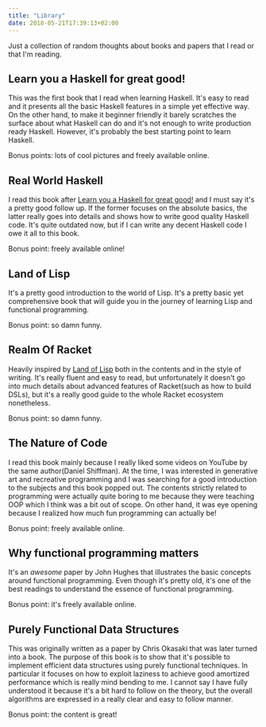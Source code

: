 ```yaml
---
title: "Library"
date: 2018-05-21T17:39:13+02:00
---
```


Just a collection of random thoughts about books and papers that I read or that
I'm reading.

## Learn you a Haskell for great good!

This was the first book that I read when learning Haskell. It's easy to read and
it presents all the basic Haskell features in a simple yet effective way. On the
other hand, to make it beginner friendly it barely scratches the surface about
what Haskell can do and it's not enough to write production ready Haskell.
However, it's probably the best starting point to learn Haskell.

Bonus points: lots of cool pictures and freely available online.

## Real World Haskell

I read this book after [Learn you a Haskell for great
good!](#learn-you-a-haskell-for-great-good) and I must say it's a pretty good
follow up. If the former focuses on the absolute basics, the latter really goes
into details and shows how to write good quality Haskell code. It's quite
outdated now, but if I can write any decent Haskell code I owe it all to this
book.

Bonus point: freely available online!

## Land of Lisp

It's a pretty good introduction to the world of Lisp. It's a pretty basic yet
comprehensive book that will guide you in the journey of learning Lisp and
functional programming.

Bonus point: so damn funny.

## Realm Of Racket

Heavily inspired by [Land of Lisp](#land-of-lisp) both in the contents and in
the style of writing. It's really fluent and easy to read, but unfortunately it
doesn't go into much details about advanced features of Racket(such as how to
build DSLs), but it's a really good guide to the whole Racket ecosystem
nonetheless.

Bonus point: so damn funny.

## The Nature of Code

I read this book mainly because I really liked some videos on YouTube by the
same author(Daniel Shiffman). At the time, I was interested in generative art
and recreative programming and I was searching for a good introduction to the
subjects and this book popped out. The contents strictly related to programming
were actually quite boring to me because they were teaching OOP which I think
was a bit out of scope. On other hand, it was eye opening because I realized how
much fun programming can actually be!

Bonus point: freely available online.

## Why functional programming matters

It's an _awesome_ paper by John Hughes that illustrates the basic concepts
around functional programming. Even though it's pretty old, it's one of the best
readings to understand the essence of functional programming.

Bonus point: it's freely available online.

## Purely Functional Data Structures

This was originally written as a paper by Chris Okasaki that was later turned
into a book. The purpose of this book is to show that it's possible to implement
efficient data structures using purely functional techniques. In particular it
focuses on how to exploit laziness to achieve good amortized performance which
is really mind bending to me. I cannot say I have fully understood it because
it's a bit hard to follow on the theory, but the overall algorithms are
expressed in a really clear and easy to follow manner.

Bonus point: the content is great!
